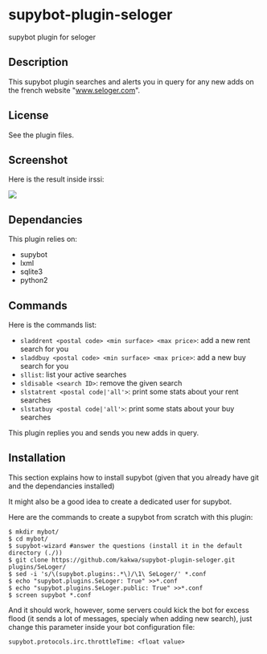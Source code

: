 supybot-plugin-seloger
======================

supybot plugin for seloger

## Description ##

This supybot plugin searches and alerts you in query for any new adds on 
the french website "www.seloger.com".

## License ##

See the plugin files.

## Screenshot ##

Here is the result inside irssi:

<img src="https://raw.github.com/kakwa/supybot-plugin-seloger/master/screenshot/seloger-screenshot.jpg"/>

## Dependancies ##

This plugin relies on:

* supybot
* lxml
* sqlite3
* python2

## Commands ##

Here is the commands list: 

* ```sladdrent <postal code> <min surface> <max price>```: add a new rent search for you
* ```sladdbuy <postal code> <min surface> <max price>```: add a new buy search for you
* ```sllist```: list your active searches
* ```sldisable <search ID>```: remove the given search
* ```slstatrent <postal code|'all'>```: print some stats about your rent searches
* ```slstatbuy <postal code|'all'>```: print some stats about your buy searches

This plugin replies you and sends you new adds in query.

## Installation ##

This section explains how to install supybot 
(given that you already have git and the dependancies installed)

It might also be a good idea to create a dedicated user for supybot.

Here are the commands to create a supybot from scratch with this plugin:

```shell
$ mkdir mybot/
$ cd mybot/
$ supybot-wizard #answer the questions (install it in the default directory (./))
$ git clone https://github.com/kakwa/supybot-plugin-seloger.git plugins/SeLoger/
$ sed -i 's/\(supybot.plugins:.*\)/\1\ SeLoger/' *.conf
$ echo "supybot.plugins.SeLoger: True" >>*.conf
$ echo "supybot.plugins.SeLoger.public: True" >>*.conf
$ screen supybot *.conf
```

And it should work, however, some servers could kick the bot for excess flood 
(it sends a lot of messages, specialy when adding new search), 
just change this parameter inside your bot configuration file:

```
supybot.protocols.irc.throttleTime: <float value>
```
